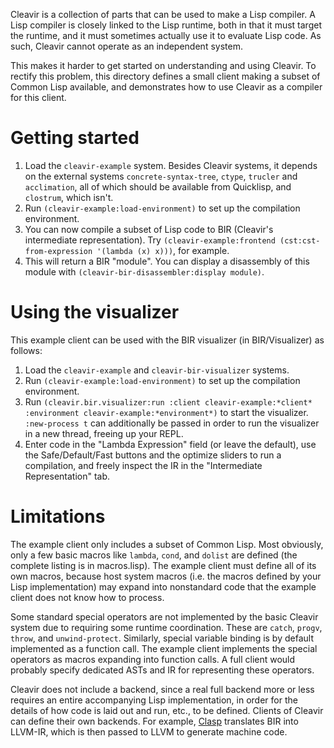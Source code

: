 Cleavir is a collection of parts that can be used to make a Lisp compiler. A Lisp compiler is closely linked to the Lisp runtime, both in that it must target the runtime, and it must sometimes actually use it to evaluate Lisp code. As such, Cleavir cannot operate as an independent system.

This makes it harder to get started on understanding and using Cleavir. To rectify this problem, this directory defines a small client making a subset of Common Lisp available, and demonstrates how to use Cleavir as a compiler for this client.

# Getting started

1. Load the `cleavir-example` system. Besides Cleavir systems, it depends on the external systems `concrete-syntax-tree`, `ctype`, `trucler` and `acclimation`, all of which should be available from Quicklisp, and `clostrum`, which isn't.
2. Run `(cleavir-example:load-environment)` to set up the compilation environment.
3. You can now compile a subset of Lisp code to BIR (Cleavir's intermediate representation). Try `(cleavir-example:frontend (cst:cst-from-expression '(lambda (x) x)))`, for example.
4. This will return a BIR "module". You can display a disassembly of this module with `(cleavir-bir-disassembler:display module)`.

# Using the visualizer

This example client can be used with the BIR visualizer (in BIR/Visualizer) as follows:

1. Load the `cleavir-example` and `cleavir-bir-visualizer` systems.
2. Run `(cleavir-example:load-environment)` to set up the compilation environment.
3. Run `(cleavir.bir.visualizer:run :client cleavir-example:*client* :environment cleavir-example:*environment*)` to start the visualizer. `:new-process t` can additionally be passed in order to run the visualizer in a new thread, freeing up your REPL.
4. Enter code in the "Lambda Expression" field (or leave the default), use the Safe/Default/Fast buttons and the optimize sliders to run a compilation, and freely inspect the IR in the "Intermediate Representation" tab.

# Limitations

The example client only includes a subset of Common Lisp. Most obviously, only a few basic macros like `lambda`, `cond`, and `dolist` are defined (the complete listing is in macros.lisp). The example client must define all of its own macros, because host system macros (i.e. the macros defined by your Lisp implementation) may expand into nonstandard code that the example client does not know how to process.

Some standard special operators are not implemented by the basic Cleavir system due to requiring some runtime coordination. These are `catch`, `progv`, `throw`, and `unwind-protect`. Similarly, special variable binding is by default implemented as a function call. The example client implements the special operators as macros expanding into function calls. A full client would probably specify dedicated ASTs and IR for representing these operators.

Cleavir does not include a backend, since a real full backend more or less requires an entire accompanying Lisp implementation, in order for the details of how code is laid out and run, etc., to be defined. Clients of Cleavir can define their own backends. For example, [Clasp](https://github.com/clasp-developers/clasp) translates BIR into LLVM-IR, which is then passed to LLVM to generate machine code.
